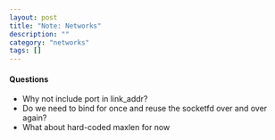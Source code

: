 ```yaml
---
layout: post
title: "Note: Networks"
description: ""
category: "networks"
tags: []
---
```


#### Questions

- Why not include port in link_addr?
- Do we need to bind for once and reuse the socketfd over and over again?
- What about hard-coded maxlen for now
